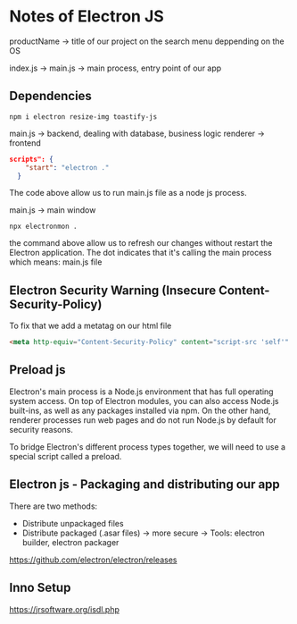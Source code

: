 # Notes of Electron JS

productName -> title of our project on the search menu deppending on the OS

index.js -> main.js -> main process, entry point of our app

## Dependencies

```node js
npm i electron resize-img toastify-js
```

main.js -> backend, dealing with database, business logic
renderer -> frontend

```JSON
scripts": {
    "start": "electron ."
  }
```
The code above allow us to run main.js file as a node js process.

main.js -> main window

``` shell
npx electronmon .
```
the command above allow us to refresh our changes without restart the Electron application. The dot indicates that it's calling the main process which means: main.js file

## Electron Security Warning (Insecure Content-Security-Policy)

To fix that we add a metatag on our html file
```HTML
<meta http-equiv="Content-Security-Policy" content="script-src 'self'" />
```


## Preload js
Electron's main process is a Node.js environment that has full operating system access. On top of Electron modules, you can also access Node.js built-ins, as well as any packages installed via npm. On the other hand, renderer processes run web pages and do not run Node.js by default for security reasons.

To bridge Electron's different process types together, we will need to use a special script called a preload.

## Electron js - Packaging and distributing our app
There are two methods:
- Distribute unpackaged files
- Distribute packaged (.asar files) -> more secure -> Tools: electron builder, electron packager 

https://github.com/electron/electron/releases

## Inno Setup
https://jrsoftware.org/isdl.php